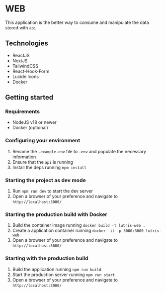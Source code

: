 # WEB

This application is the better way to consume and manipulate the data stored with `api`

## Technologies

- ReactJS
- NextJS
- TailwindCSS
- React-Hook-Form
- Lucide Icons
- Docker

## Getting started

### Requirements

- NodeJS v18 or newer
- Docker (optional)

### Configuring your environment

1. Rename the `.example.env` file to `.env` and populate the necessary information
2. Ensure that the `api` is running
3. Install the deps running `npm install`

### Starting the project as dev mode

1.  Run `npm run dev` to start the dev server
2.  Open a browser of your preference and navigate to `http://localhost:3000/`

### Starting the production build with Docker

1. Build the container image running `docker build -t lutris-web .`
2. Create a application container running `docker -it -p 3000:3000 lutris-web`
3. Open a browser of your preference and navigate to `http://localhost:3000/`

### Starting with the production build

1. Build the application running `npm run build`
2. Start the production server running `npm run start`
3. Open a browser of your preference and navigate to `http://localhost:3000/`
